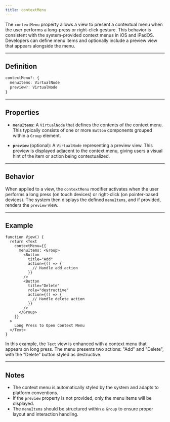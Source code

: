 ```yaml
---
title: contextMenu
---
```

The `contextMenu` property allows a view to present a contextual menu when the user performs a long-press or right-click gesture. This behavior is consistent with the system-provided context menus in iOS and iPadOS. Developers can define menu items and optionally include a preview view that appears alongside the menu.

---

## Definition

```ts
contextMenu?: {
  menuItems: VirtualNode
  preview?: VirtualNode
}
```

---

## Properties

* **`menuItems`**: A `VirtualNode` that defines the contents of the context menu. This typically consists of one or more `Button` components grouped within a `Group` element.

* **`preview`** (optional): A `VirtualNode` representing a preview view. This preview is displayed adjacent to the context menu, giving users a visual hint of the item or action being contextualized.

---

## Behavior

When applied to a view, the `contextMenu` modifier activates when the user performs a long press (on touch devices) or right-click (on pointer-based devices). The system then displays the defined `menuItems`, and if provided, renders the `preview` view.

---

## Example

```tsx
function View() {
  return <Text
    contextMenu={{
      menuItems: <Group>
        <Button
          title="Add"
          action={() => {
            // Handle add action
          }}
        />
        <Button
          title="Delete"
          role="destructive"
          action={() => {
            // Handle delete action
          }}
        />
      </Group>
    }}
  >
    Long Press to Open Context Menu
  </Text>
}
```

In this example, the `Text` view is enhanced with a context menu that appears on long press. The menu presents two actions: "Add" and "Delete", with the "Delete" button styled as destructive.

---

## Notes

* The context menu is automatically styled by the system and adapts to platform conventions.
* If the `preview` property is not provided, only the menu items will be displayed.
* The `menuItems` should be structured within a `Group` to ensure proper layout and interaction handling.
